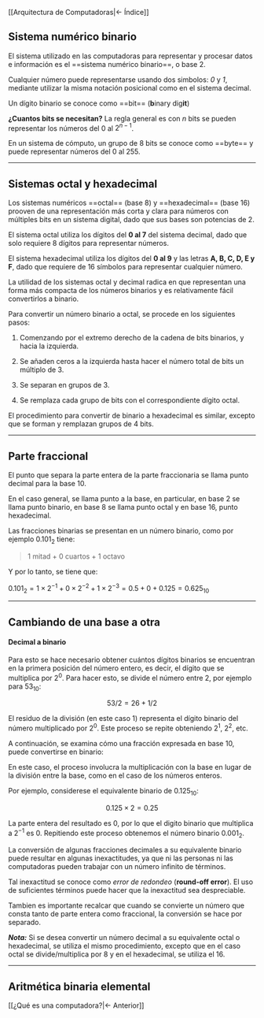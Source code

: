 [[Arquitectura de Computadoras|<- Índice]]
## Sistema numérico binario

El sistema utilizado en las computadoras para representar y procesar datos e información es el ==sistema numérico binario==, o base 2.

Cualquier número puede representarse usando dos simbolos: *0* y *1*, mediante utilizar la misma notación posicional como en el sistema decimal.

Un dígito binario se conoce como ==bit== (**b**inary dig**it**)

**¿Cuantos bits se necesitan?** La regla general es con *n* bits se pueden representar los números del 0 al $2^{n-1}$.

 En un sistema de cómputo, un grupo de 8 bits se conoce como ==byte== y puede representar números del 0 al 255.

---
## Sistemas octal y hexadecimal

Los sistemas numéricos ==octal== (base 8) y ==hexadecimal== (base 16) prooven de una representación más corta y clara para números con múltiples bits en un sistema digital, dado que sus bases son potencias de 2.

El sistema octal utiliza los dígitos del **0 al 7** del sistema decimal, dado que solo requiere 8 dígitos para representar números.

El sistema hexadecimal utiliza los dígitos del **0 al 9** y las letras **A, B, C, D, E
y F**, dado que requiere de 16 símbolos para representar cualquier número.

La utilidad de los sistemas octal y decimal radica en que representan una forma más compacta de los números binarios y es relativamente fácil convertirlos a binario.

Para convertir un número binario a octal, se procede en los siguientes pasos:

1. Comenzando por el extremo derecho de la cadena de bits binarios, y hacia la izquierda.

2. Se añaden ceros a la izquierda hasta hacer el número total de bits un múltiplo de 3.

3. Se separan en grupos de 3.

4. Se remplaza cada grupo de bits con el correspondiente dígito octal.

El procedimiento para convertir de binario a hexadecimal es similar, excepto que se forman y remplazan grupos de 4 bits.

---

##  Parte fraccional

El punto que separa la parte entera de la parte fraccionaria se llama punto decimal para la base 10.

En el caso general, se llama punto a la base, en particular, en base 2 se llama punto binario, en base 8 se llama punto octal y en base 16, punto hexadecimal.

Las fracciones binarias se presentan en un número binario, como por ejemplo $0.101_2$ tiene:

> 1 mitad + 0 cuartos + 1 octavo

Y por lo tanto, se tiene que:

$0.101_2 = 1 \times 2^{-1} + 0 \times 2^{-2} + 1 \times 2^{-3} = 0.5 + 0 + 0.125 = 0.625_{10}$

---

## Cambiando de una base a otra

#### Decimal a binario

Para esto se hace necesario obtener cuántos dígitos binarios se encuentran en la primera posición del número entero, es decir, el dígito que se multiplica por $2^0$. Para hacer esto, se divide el número entre 2, por ejemplo para $53_{10}$:

$$53/2 = 26 + 1/2$$

El residuo de la división (en este caso 1) representa el dígito binario del número multiplicado por $2^0$. Este proceso se repite obteniendo $2^1$, $2^2$, etc.

A continuación, se examina cómo una fracción expresada en base 10, puede
convertirse en binario:

En este caso, el proceso involucra la multiplicación con la base en lugar de la división entre la base, como en el caso de los números enteros.

Por ejemplo, considerese el equivalente binario de $0.125_{10}$:

$$0.125 \times 2 = 0.25$$

La parte entera del resultado es 0, por lo que el digito binario que multiplica a $2^{-1}$ es 0. Repitiendo este proceso obtenemos el número binario $0.001_2$.

La conversión de algunas fracciones decimales a su equivalente binario puede resultar en algunas inexactitudes, ya que ni las personas ni las computadoras pueden trabajar con un número infinito de términos.

Tal inexactitud se conoce como *error de redondeo* (**round-off error**). El uso de suficientes términos puede hacer que la inexactitud sea despreciable.

Tambien es importante recalcar que cuando se convierte un número que consta tanto de parte entera como fraccional, la conversión se hace por separado.

***Nota:***
Si se desea convertir un número decimal a su equivalente octal o hexadecimal, se utiliza el mismo procedimiento, excepto que en el caso octal se divide/multiplica por 8 y en el hexadecimal, se utiliza el 16.

---

## Aritmética binaria elemental

[[¿Qué es una computadora?|<- Anterior]]